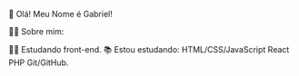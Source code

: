 👋 Olá! Meu Nome é Gabriel!

🧑‍💻 Sobre mim:

👨‍💻 Estudando front-end.
📚 Estou estudando:
HTML/CSS/JavaScript
React
PHP
Git/GitHub.




